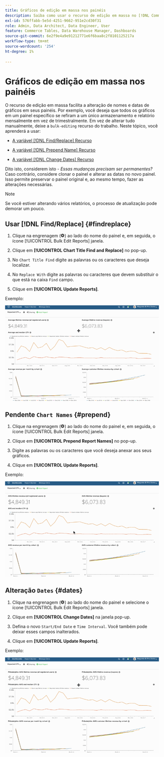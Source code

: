 ```yaml
---
title: Gráficos de edição em massa nos painéis
description: Saiba como usar o recurso de edição em massa no [!DNL Commerce Intelligence].
exl-id: 576ffabb-5e5d-4251-9662-951e2cd30f31
role: Admin, Data Architect, Data Engineer, User
feature: Commerce Tables, Data Warehouse Manager, Dashboards
source-git-commit: 6e2f9e4a9e91212771e6f6baa8c2f8101125217a
workflow-type: tm+mt
source-wordcount: '254'
ht-degree: 1%

---
```


# Gráficos de edição em massa nos painéis

O recurso de edição em massa facilita a alteração de nomes e datas de gráficos em seus painéis. Por exemplo, você deseja que todos os gráficos em um painel específico se refiram a um único armazenamento e relatório mensalmente em vez de trimestralmente. Em vez de alterar tudo manualmente, deixe a `bulk-editing` recurso do trabalho. Neste tópico, você aprenderá a usar:

* [A variável [!DNL Find/Replace] Recurso](#findreplace)

* [A variável [!DNL Prepend Name] Recurso](#prepend)

* [A variável [!DNL Change Dates] Recurso](#dates)

Dito isto, considerem isto - *Essas mudanças precisam ser permanentes?* Caso contrário, considere clonar o painel e alterar as datas no novo painel. Isso permite preservar o painel original e, ao mesmo tempo, fazer as alterações necessárias.

>[!NOTE]
>
>Se você estiver alterando vários relatórios, o processo de atualização pode demorar um pouco.

## Usar [!DNL Find/Replace] {#findreplace}

1. Clique na engrenagem (![](../../assets/gear-icon.png)) ao lado do nome do painel e, em seguida, o ícone [!UICONTROL Bulk Edit Reports] janela.

1. Clique em **[!UICONTROL Chart Title Find and Replace]** no pop-up.

1. No `Chart Title Find` digite as palavras ou os caracteres que deseja localizar.

1. No `Replace With` digite as palavras ou caracteres que devem substituir o que está na caixa `Find` campo.

1. Clique em **[!UICONTROL Update Reports]**.

Exemplo:

![editar em massa](../../assets/bulk_edit.gif)

## Pendente `Chart Names` {#prepend}

1. Clique na engrenagem (![](../../assets/gear-icon.png)) ao lado do nome do painel e, em seguida, o ícone [!UICONTROL Bulk Edit Reports] janela.

1. Clique em **[!UICONTROL Prepend Report Names]** no pop-up.

1. Digite as palavras ou os caracteres que você deseja anexar aos seus gráficos.

1. Clique em **[!UICONTROL Update Reports]**.

Exemplo:

![anexar](../../assets/prepend.gif)

## Alteração `Dates` {#dates}

1. Clique na engrenagem (![](../../assets/gear-icon.png)) ao lado do nome do painel e selecione o ícone [!UICONTROL Bulk Edit Reports] janela.

1. Clique em **[!UICONTROL Change Dates]** na janela pop-up.

1. Defina o novo `Start/End Date` e `Time Interval`. Você também pode deixar esses campos inalterados.

1. Clique em **[!UICONTROL Update Reports]**.

Exemplo:

![alteração de datas](../../assets/dates.gif)
